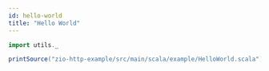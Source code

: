 ```yaml
---
id: hello-world
title: "Hello World"
---
```


```scala mdoc:passthrough
import utils._

printSource("zio-http-example/src/main/scala/example/HelloWorld.scala")
```
